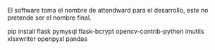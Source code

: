 El software toma el nombre de attendward para el desarrollo, este no pretende ser el nombre final.

pip install flask pymysql flask-bcrypt opencv-contrib-python imutils xlsxwriter openpyxl pandas




